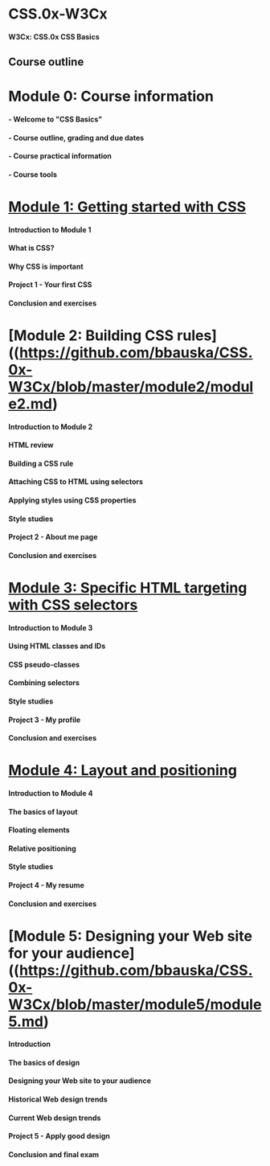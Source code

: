 # CSS.0x-W3Cx
#### W3Cx: CSS.0x CSS Basics

## Course outline

# Module 0: Course information

#### - Welcome to "CSS Basics"
#### - Course outline, grading and due dates
#### - Course practical information
#### - Course tools

# [Module 1: Getting started with CSS](https://github.com/bbauska/CSS.0x-W3Cx/blob/master/module1/module1.md)

#### Introduction to Module 1
#### What is CSS?
#### Why CSS is important
#### Project 1 - Your first CSS
#### Conclusion and exercises

# [Module 2: Building CSS rules]((https://github.com/bbauska/CSS.0x-W3Cx/blob/master/module2/module2.md)

#### Introduction to Module 2
#### HTML review
#### Building a CSS rule
#### Attaching CSS to HTML using selectors
#### Applying styles using CSS properties
#### Style studies
#### Project 2 - About me page
#### Conclusion and exercises

# [Module 3: Specific HTML targeting with CSS selectors](https://github.com/bbauska/CSS.0x-W3Cx/blob/master/module3/module3.md)

#### Introduction to Module 3
#### Using HTML classes and IDs
#### CSS pseudo-classes
#### Combining selectors
#### Style studies
#### Project 3 - My profile
#### Conclusion and exercises

# [Module 4: Layout and positioning](https://github.com/bbauska/CSS.0x-W3Cx/blob/master/module4/module4.md)

#### Introduction to Module 4
#### The basics of layout
#### Floating elements
#### Relative positioning
#### Style studies
#### Project 4 - My resume
#### Conclusion and exercises

# [Module 5: Designing your Web site for your audience]((https://github.com/bbauska/CSS.0x-W3Cx/blob/master/module5/module5.md)
 
#### Introduction
#### The basics of design
#### Designing your Web site to your audience
#### Historical Web design trends
#### Current Web design trends
#### Project 5 - Apply good design
#### Conclusion and final exam
